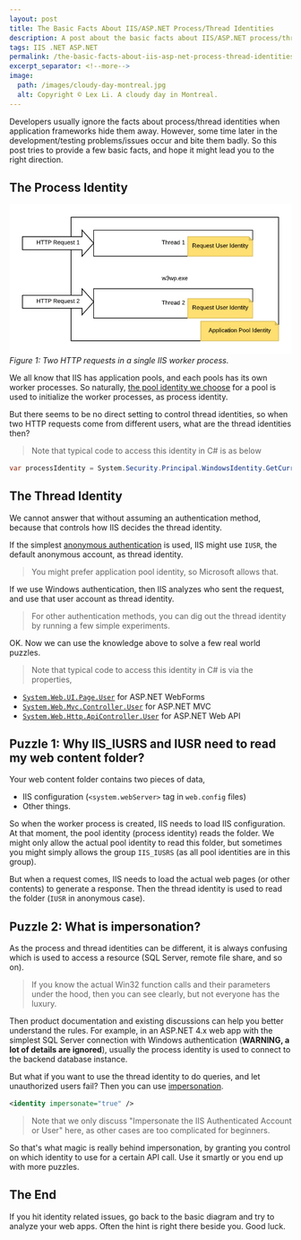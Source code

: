 ```yaml
---
layout: post
title: The Basic Facts About IIS/ASP.NET Process/Thread Identities
description: A post about the basic facts about IIS/ASP.NET process/thread identities that can help you understand the root cause of some issues.
tags: IIS .NET ASP.NET
permalink: /the-basic-facts-about-iis-asp-net-process-thread-identities-835eaac876a0
excerpt_separator: <!--more-->
image:
  path: /images/cloudy-day-montreal.jpg
  alt: Copyright © Lex Li. A cloudy day in Montreal.
---
```


Developers usually ignore the facts about process/thread identities when application frameworks hide them away. However, some time later in the development/testing problems/issues occur and bite them badly. So this post tries to provide a few basic facts, and hope it might lead you to the right direction.
<!--more-->

## The Process Identity

![img-description](/images/requests-worker-process.png)
_Figure 1: Two HTTP requests in a single IIS worker process._

We all know that IIS has application pools, and each pools has its own worker processes. So naturally, [the pool identity we choose](https://docs.microsoft.com/iis/configuration/system.applicationhost/applicationpools/add/processmodel#configuration) for a pool is used to initialize the worker processes, as process identity.

But there seems to be no direct setting to control thread identities, so when two HTTP requests come from different users, what are the thread identities then?

> Note that typical code to access this identity in C# is as below

``` csharp
var processIdentity = System.Security.Principal.WindowsIdentity.GetCurrent();
```

## The Thread Identity

We cannot answer that without assuming an authentication method, because that controls how IIS decides the thread identity.

If the simplest [anonymous authentication](https://docs.microsoft.com/iis/configuration/system.webserver/security/authentication/anonymousauthentication#configuration) is used, IIS might use `IUSR`, the default anonymous account, as thread identity.

> You might prefer application pool identity, so Microsoft allows that.

If we use Windows authentication, then IIS analyzes who sent the request, and use that user account as thread identity.

> For other authentication methods, you can dig out the thread identity by running a few simple experiments.

OK. Now we can use the knowledge above to solve a few real world puzzles.

> Note that typical code to access this identity in C# is via the properties,

* [`System.Web.UI.Page.User`](https://learn.microsoft.com/dotnet/api/system.web.ui.page.user) for ASP.NET WebForms
* [`System.Web.Mvc.Controller.User`](https://learn.microsoft.com/dotnet/api/system.web.mvc.controller.user) for ASP.NET MVC
* [`System.Web.Http.ApiController.User`](https://learn.microsoft.com/dotnet/api/system.web.http.apicontroller.user) for ASP.NET Web API

## Puzzle 1: Why IIS_IUSRS and IUSR need to read my web content folder?

Your web content folder contains two pieces of data,

* IIS configuration (`<system.webServer>` tag in `web.config` files)
* Other things.

So when the worker process is created, IIS needs to load IIS configuration. At that moment, the pool identity (process identity) reads the folder. We might only allow the actual pool identity to read this folder, but sometimes you might simply allows the group `IIS_IUSRS` (as all pool identities are in this group).

But when a request comes, IIS needs to load the actual web pages (or other contents) to generate a response. Then the thread identity is used to read the folder (`IUSR` in anonymous case).

## Puzzle 2: What is impersonation?

As the process and thread identities can be different, it is always confusing which is used to access a resource (SQL Server, remote file share, and so on).

> If you know the actual Win32 function calls and their parameters under the hood, then you can see clearly, but not everyone has the luxury.

Then product documentation and existing discussions can help you better understand the rules. For example, in an ASP.NET 4.x web app with the simplest SQL Server connection with Windows authentication (**WARNING, a lot of details are ignored**), usually the process identity is used to connect to the backend database instance.

But what if you want to use the thread identity to do queries, and let unauthorized users fail? Then you can use [impersonation](https://support.microsoft.com/en-ca/help/306158/how-to-implement-impersonation-in-an-asp-net-application).

``` xml
<identity impersonate="true" />
```

> Note that we only discuss "Impersonate the IIS Authenticated Account or User" here, as other cases are too complicated for beginners.

So that's what magic is really behind impersonation, by granting you control on which identity to use for a certain API call. Use it smartly or you end up with more puzzles.

## The End

If you hit identity related issues, go back to the basic diagram and try to analyze your web apps. Often the hint is right there beside you. Good luck.

